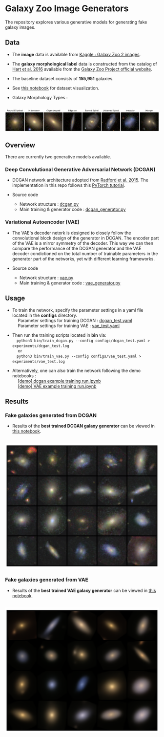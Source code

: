 # Galaxy Zoo Image Generators

The repository explores various generative models for generating fake galaxy images.

## Data

- The **image** data is available from [Kaggle : Galaxy Zoo 2 images](https://www.kaggle.com/datasets/jaimetrickz/galaxy-zoo-2-images). 

- The **galaxy morphological label** data is constructed from the catalog of [Hart et al. 2016](https://academic.oup.com/mnras/article/461/4/3663/2608720) available from the [Galaxy Zoo Project official website](https://data.galaxyzoo.org).

- The baseline dataset consists of **155,951** galaxies.

- See [this notebook](./notebooks/%5Bdata%20exploration%5D%20GalaxyZoo%20Image%20DataSet.ipynb) for dataset visualization.

- Galaxy Morphology Types : 

&emsp;&emsp;&emsp;&emsp; <img src='./plots/galaxy_morphologies.png' width='800'/>

## Overview

There are currently two generative models available.

### Deep Convolutional Generative Adversarial Network (DCGAN)

- DCGAN network architecture adopted from [Radford et al. 2015](https://arxiv.org/pdf/1511.06434.pdf). The implementation in this repo follows this [PyTorch tutorial](https://pytorch.org/tutorials/beginner/dcgan_faces_tutorial.html).

- Source code 
    - Network structure : [dcgan.py](./galaxy_generator/models/dcgan.py)
    - Main training & generator code : [dcgan_generator.py](./galaxy_generator/dcgan_generator.py)


### Variational Autoencoder (VAE)

- The VAE's decoder netork is designed to closely follow the convolutional block design of the generator in DCGAN. The encoder part of the VAE is a mirror symmetry of the decoder. This way we can then compare the performance of the DCGAN generator and the VAE decoder condictioned on the total number of trainable parameters in the generator part of the networks, yet with different learning frameworks.

- Source code
    - Network structure : [vae.py](./galaxy_generator/models/vae.py)
    - Main training & generator code : [vae_generator.py](./galaxy_generator/vae_generator.py)
    

## Usage

- To train the network, specify the parameter settings in a yaml file located in the **configs** directory. <br>
&emsp; Parameter settings for training DCGAN : [dcgan_test.yaml](./configs/dcgan_test.yaml) <br>
&emsp; Parameter settings for training VAE : [vae_test.yaml](./configs/vae_test.yaml)


- Then run the training scripts located in **bin** via: <br>
&emsp;`python3 bin/train_dcgan.py --config configs/dcgan_test.yaml > experiments/dcgan_test.log` <br>
&emsp; or <br>
&emsp;`python3 bin/train_vae.py --config configs/vae_test.yaml > experiments/vae_test.log` <br> 

- Alternatively, one can also train the network following the demo notebooks : <br>
&emsp; [[demo] dcgan example training run.ipynb](https://github.com/hungjinh/GalaxyZooGenerator/blob/master/notebooks/%5Bdemo%5D%20dcgan%20example%20training%20run.ipynb) <br>
&emsp; [[demo] VAE example training run.ipynb](https://github.com/hungjinh/GalaxyZooGenerator/blob/master/notebooks/%5Bdemo%5D%20VAE%20example%20training%20run.ipynb) <br>


## Results

### Fake galaxies generated from DCGAN

- Results of the **best trained DCGAN galaxy generator** can be viewed in [this notebook](./notebooks/%5Bbest%20model%5D%20dcgan.ipynb).


&emsp;&emsp;&emsp;&emsp; <img src='./plots/DCGAN_best_ep19.png' width='660'/>


### Fake galaxies generated from VAE

- Results of the **best trained VAE galaxy generator** can be viewed in [this notebook](./notebooks/%5Bbest%20model%5D%20VAE.ipynb).

&emsp;&emsp;&emsp;&emsp; <img src='./plots/VAE_best_ep22.png' width='660'/>



